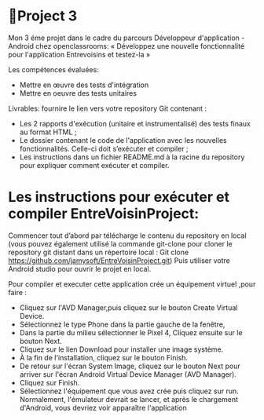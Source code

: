   # 🌱Project 3
Mon 3 éme projet dans le cadre du parcours Développeur d'application - Android chez openclassrooms: « Développez une nouvelle fonctionnalité pour l'application Entrevoisins et testez-la »

Les compétences évaluées:
- Mettre en œuvre des tests d'intégration
- Mettre en oeuvre des tests unitaires

Livrables:
fournire le lien vers votre repository Git contenant :
- Les 2 rapports d'exécution (unitaire et instrumentalisé) des tests finaux  au format HTML ;
- Le dossier contenant le code de l'application avec les nouvelles fonctionnalités. Celle-ci doit s’exécuter et compiler ; 
- Les instructions dans un fichier README.md à la racine du repository pour expliquer comment exécuter et compiler.

# Les instructions pour exécuter et compiler EntreVoisinProject:
 
Commencer tout d’abord par télécharge le contenu du repository en local (vous pouvez également utilisé la commande git-clone pour cloner 
le repository git distant dans un répertoire local : Git clone https://github.com/jamysoft/EntreVoisinProject.git)
Puis utiliser votre Android studio pour ouvrir le projet en local.

Pour compiler et executer cette application crée un équipement virtuel ,pour faire :
- Cliquez sur l'AVD Manager,puis cliquez sur le bouton Create Virtual Device. 
- Sélectionnez le type  Phone dans la partie gauche de la fenêtre,
- Dans la partie du milieu  sélectionner le Pixel 4, Cliquez ensuite sur le bouton Next.
- Cliquez sur le lien Download pour installer une image système.
- À la fin de l'installation, cliquez sur le bouton Finish.
- De retour sur l'écran System Image, cliquez sur le bouton Next pour arriver sur l'écran Android Virtual Device Manager (AVD Manager). 
- Cliquez sur Finish.
- Sélectionnez l'équipement que vous avez crée puis cliquez sur run. 
Normalement, l'émulateur devrait se lancer, et après le chargement d'Android, vous devriez voir apparaître l'application
